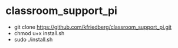 # classroom_support_pi

* git clone https://github.com/kfriedberg/classroom_support_pi.git
* chmod u+x install.sh
* sudo ./install.sh
